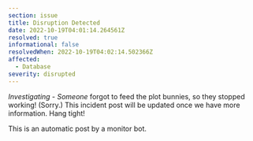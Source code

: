 ```yaml
---
section: issue
title: Disruption Detected
date: 2022-10-19T04:01:14.264561Z
resolved: true
informational: false
resolvedWhen: 2022-10-19T04:02:14.502366Z
affected:
  - Database
severity: disrupted
---
```

*Investigating* - _Someone_ forgot to feed the plot bunnies, so they stopped working! (Sorry.) This incident post will be updated once we have more information. Hang tight!

This is an automatic post by a monitor bot.
        